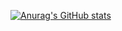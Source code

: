[![Anurag's GitHub stats](https://github-readme-stats.vercel.app/api?username=UknowHui&show_icons=true&theme=cobalt&bg_color=DEG,COLOR1,COLOR2,COLOR3...COLOR10)](https://github.com/anuraghazra/github-readme-stats)
